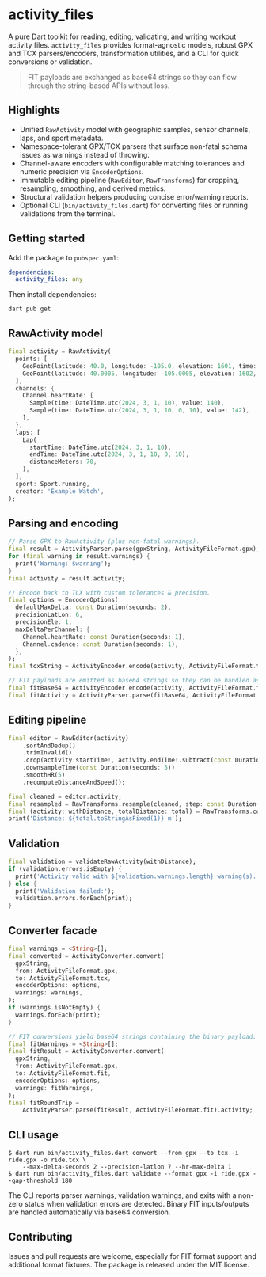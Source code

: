 # activity_files

A pure Dart toolkit for reading, editing, validating, and writing workout
activity files. `activity_files` provides format-agnostic models, robust GPX and
TCX parsers/encoders, transformation utilities, and a CLI for quick conversions
or validation.

> FIT payloads are exchanged as base64 strings so they can flow through the
> string-based APIs without loss.

## Highlights

- Unified `RawActivity` model with geographic samples, sensor channels, laps,
  and sport metadata.
- Namespace-tolerant GPX/TCX parsers that surface non-fatal schema issues as
  warnings instead of throwing.
- Channel-aware encoders with configurable matching tolerances and numeric
  precision via `EncoderOptions`.
- Immutable editing pipeline (`RawEditor`, `RawTransforms`) for cropping,
  resampling, smoothing, and derived metrics.
- Structural validation helpers producing concise error/warning reports.
- Optional CLI (`bin/activity_files.dart`) for converting files or running
  validations from the terminal.

## Getting started

Add the package to `pubspec.yaml`:

```yaml
dependencies:
  activity_files: any
```

Then install dependencies:

```shell
dart pub get
```

## RawActivity model

```dart
final activity = RawActivity(
  points: [
    GeoPoint(latitude: 40.0, longitude: -105.0, elevation: 1601, time: DateTime.utc(2024, 3, 1, 10)),
    GeoPoint(latitude: 40.0005, longitude: -105.0005, elevation: 1602, time: DateTime.utc(2024, 3, 1, 10, 0, 10)),
  ],
  channels: {
    Channel.heartRate: [
      Sample(time: DateTime.utc(2024, 3, 1, 10), value: 140),
      Sample(time: DateTime.utc(2024, 3, 1, 10, 0, 10), value: 142),
    ],
  },
  laps: [
    Lap(
      startTime: DateTime.utc(2024, 3, 1, 10),
      endTime: DateTime.utc(2024, 3, 1, 10, 0, 10),
      distanceMeters: 70,
    ),
  ],
  sport: Sport.running,
  creator: 'Example Watch',
);
```

## Parsing and encoding

```dart
// Parse GPX to RawActivity (plus non-fatal warnings).
final result = ActivityParser.parse(gpxString, ActivityFileFormat.gpx);
for (final warning in result.warnings) {
  print('Warning: $warning');
}
final activity = result.activity;

// Encode back to TCX with custom tolerances & precision.
final options = EncoderOptions(
  defaultMaxDelta: const Duration(seconds: 2),
  precisionLatLon: 6,
  precisionEle: 1,
  maxDeltaPerChannel: {
    Channel.heartRate: const Duration(seconds: 1),
    Channel.cadence: const Duration(seconds: 1),
  },
);
final tcxString = ActivityEncoder.encode(activity, ActivityFileFormat.tcx, options: options);

// FIT payloads are emitted as base64 strings so they can be handled as text.
final fitBase64 = ActivityEncoder.encode(activity, ActivityFileFormat.fit, options: options);
final fitActivity = ActivityParser.parse(fitBase64, ActivityFileFormat.fit).activity;
```

## Editing pipeline

```dart
final editor = RawEditor(activity)
    .sortAndDedup()
    .trimInvalid()
    .crop(activity.startTime!, activity.endTime!.subtract(const Duration(minutes: 1)))
    .downsampleTime(const Duration(seconds: 5))
    .smoothHR(5)
    .recomputeDistanceAndSpeed();

final cleaned = editor.activity;
final resampled = RawTransforms.resample(cleaned, step: const Duration(seconds: 2));
final (activity: withDistance, totalDistance: total) = RawTransforms.computeCumulativeDistance(resampled);
print('Distance: ${total.toStringAsFixed(1)} m');
```

## Validation

```dart
final validation = validateRawActivity(withDistance);
if (validation.errors.isEmpty) {
  print('Activity valid with ${validation.warnings.length} warning(s).');
} else {
  print('Validation failed:');
  validation.errors.forEach(print);
}
```

## Converter facade

```dart
final warnings = <String>[];
final converted = ActivityConverter.convert(
  gpxString,
  from: ActivityFileFormat.gpx,
  to: ActivityFileFormat.tcx,
  encoderOptions: options,
  warnings: warnings,
);
if (warnings.isNotEmpty) {
  warnings.forEach(print);
}

// FIT conversions yield base64 strings containing the binary payload.
final fitWarnings = <String>[];
final fitResult = ActivityConverter.convert(
  gpxString,
  from: ActivityFileFormat.gpx,
  to: ActivityFileFormat.fit,
  encoderOptions: options,
  warnings: fitWarnings,
);
final fitRoundTrip =
    ActivityParser.parse(fitResult, ActivityFileFormat.fit).activity;
```

## CLI usage

```
$ dart run bin/activity_files.dart convert --from gpx --to tcx -i ride.gpx -o ride.tcx \
    --max-delta-seconds 2 --precision-latlon 7 --hr-max-delta 1
$ dart run bin/activity_files.dart validate --format gpx -i ride.gpx --gap-threshold 180
```

The CLI reports parser warnings, validation warnings, and exits with a non-zero
status when validation errors are detected.
Binary FIT inputs/outputs are handled automatically via base64 conversion.

## Contributing

Issues and pull requests are welcome, especially for FIT format support and
additional format fixtures. The package is released under the MIT license.
